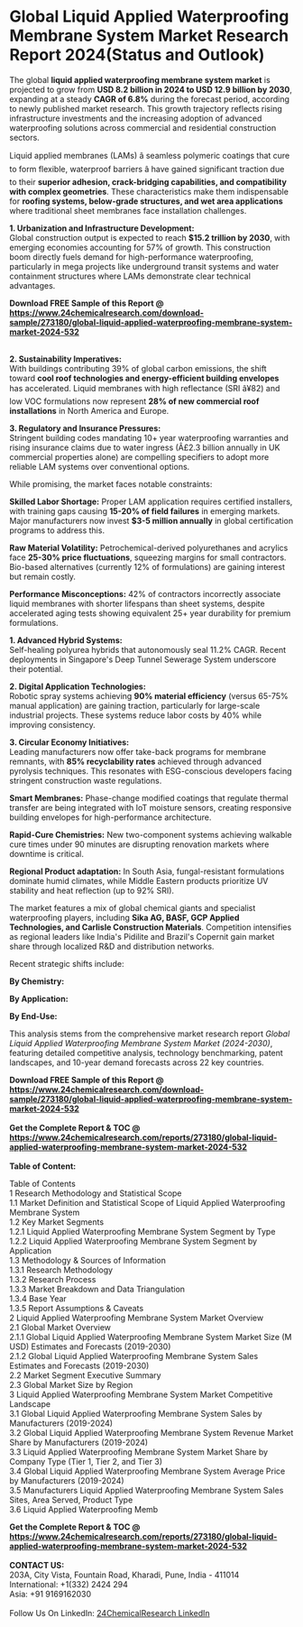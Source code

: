 <h1>Global Liquid Applied Waterproofing Membrane System Market Research Report 2024(Status and Outlook)</h1><p>The global <strong>liquid applied waterproofing membrane system market</strong> is projected to grow from <strong>USD 8.2 billion in 2024 to USD 12.9 billion by 2030</strong>, expanding at a steady <strong>CAGR of 6.8%</strong> during the forecast period, according to newly published market research. This growth trajectory reflects rising infrastructure investments and the increasing adoption of advanced waterproofing solutions across commercial and residential construction sectors.</p><p>Liquid applied membranes (LAMs) â seamless polymeric coatings that cure to form flexible, waterproof barriers â have gained significant traction due to their <strong>superior adhesion, crack-bridging capabilities, and compatibility with complex geometries</strong>. These characteristics make them indispensable for <strong>roofing systems, below-grade structures, and wet area applications</strong> where traditional sheet membranes face installation challenges.</p><p><strong>1. Urbanization and Infrastructure Development:</strong><br>
Global construction output is expected to reach <strong>$15.2 trillion by 2030</strong>, with emerging economies accounting for 57% of growth. This construction boom directly fuels demand for high-performance waterproofing, particularly in mega projects like underground transit systems and water containment structures where LAMs demonstrate clear technical advantages.</p><div><b>Download FREE Sample of this Report @ 
            <a href="https://www.24chemicalresearch.com/download-sample/273180/global-liquid-applied-waterproofing-membrane-system-market-2024-532">
            https://www.24chemicalresearch.com/download-sample/273180/global-liquid-applied-waterproofing-membrane-system-market-2024-532</a></b></div><br><p><strong>2. Sustainability Imperatives:</strong><br>
With buildings contributing 39% of global carbon emissions, the shift toward <strong>cool roof technologies and energy-efficient building envelopes</strong> has accelerated. Liquid membranes with high reflectance (SRI â¥82) and low VOC formulations now represent <strong>28% of new commercial roof installations</strong> in North America and Europe.</p><p><strong>3. Regulatory and Insurance Pressures:</strong><br>
Stringent building codes mandating 10+ year waterproofing warranties and rising insurance claims due to water ingress (Â£2.3 billion annually in UK commercial properties alone) are compelling specifiers to adopt more reliable LAM systems over conventional options.</p><p>While promising, the market faces notable constraints:</p><p><strong>Skilled Labor Shortage:</strong> Proper LAM application requires certified installers, with training gaps causing <strong>15-20% of field failures</strong> in emerging markets. Major manufacturers now invest <strong>$3-5 million annually</strong> in global certification programs to address this.</p><p><strong>Raw Material Volatility:</strong> Petrochemical-derived polyurethanes and acrylics face <strong>25-30% price fluctuations</strong>, squeezing margins for small contractors. Bio-based alternatives (currently 12% of formulations) are gaining interest but remain costly.</p><p><strong>Performance Misconceptions:</strong> 42% of contractors incorrectly associate liquid membranes with shorter lifespans than sheet systems, despite accelerated aging tests showing equivalent 25+ year durability for premium formulations.</p><p><strong>1. Advanced Hybrid Systems:</strong><br>
Self-healing polyurea hybrids that autonomously seal 11.2% CAGR. Recent deployments in Singapore's Deep Tunnel Sewerage System underscore their potential.</p><p><strong>2. Digital Application Technologies:</strong><br>
Robotic spray systems achieving <strong>90% material efficiency</strong> (versus 65-75% manual application) are gaining traction, particularly for large-scale industrial projects. These systems reduce labor costs by 40% while improving consistency.</p><p><strong>3. Circular Economy Initiatives:</strong><br>
Leading manufacturers now offer take-back programs for membrane remnants, with <strong>85% recyclability rates</strong> achieved through advanced pyrolysis techniques. This resonates with ESG-conscious developers facing stringent construction waste regulations.</p><p><strong>Smart Membranes:</strong> Phase-change modified coatings that regulate thermal transfer are being integrated with IoT moisture sensors, creating responsive building envelopes for high-performance architecture.</p><p><strong>Rapid-Cure Chemistries:</strong> New two-component systems achieving walkable cure times under 90 minutes are disrupting renovation markets where downtime is critical.</p><p><strong>Regional Product adaptation:</strong> In South Asia, fungal-resistant formulations dominate humid climates, while Middle Eastern products prioritize UV stability and heat reflection (up to 92% SRI).</p><p>The market features a mix of global chemical giants and specialist waterproofing players, including <strong>Sika AG, BASF, GCP Applied Technologies, and Carlisle Construction Materials</strong>. Competition intensifies as regional leaders like India's Pidilite and Brazil's Copernit gain market share through localized R&amp;D and distribution networks.</p><p>Recent strategic shifts include:</p><p><strong>By Chemistry:</strong></p><p><strong>By Application:</strong></p><p><strong>By End-Use:</strong></p><p>This analysis stems from the comprehensive market research report <em>Global Liquid Applied Waterproofing Membrane System Market (2024-2030)</em>, featuring detailed competitive analysis, technology benchmarking, patent landscapes, and 10-year demand forecasts across 22 key countries.</p><div><b>Download FREE Sample of this Report @ 
            <a href="https://www.24chemicalresearch.com/download-sample/273180/global-liquid-applied-waterproofing-membrane-system-market-2024-532">
            https://www.24chemicalresearch.com/download-sample/273180/global-liquid-applied-waterproofing-membrane-system-market-2024-532</a></b></div><br><div><b>Get the Complete Report & TOC @ 
            <a href="https://www.24chemicalresearch.com/reports/273180/global-liquid-applied-waterproofing-membrane-system-market-2024-532">
            https://www.24chemicalresearch.com/reports/273180/global-liquid-applied-waterproofing-membrane-system-market-2024-532</a></b></div><br>
            <b>Table of Content:</b><p>Table of Contents<br />
1 Research Methodology and Statistical Scope<br />
1.1 Market Definition and Statistical Scope of Liquid Applied Waterproofing Membrane System<br />
1.2 Key Market Segments<br />
1.2.1 Liquid Applied Waterproofing Membrane System Segment by Type<br />
1.2.2 Liquid Applied Waterproofing Membrane System Segment by Application<br />
1.3 Methodology & Sources of Information<br />
1.3.1 Research Methodology<br />
1.3.2 Research Process<br />
1.3.3 Market Breakdown and Data Triangulation<br />
1.3.4 Base Year<br />
1.3.5 Report Assumptions & Caveats<br />
2 Liquid Applied Waterproofing Membrane System Market Overview<br />
2.1 Global Market Overview<br />
2.1.1 Global Liquid Applied Waterproofing Membrane System Market Size (M USD) Estimates and Forecasts (2019-2030)<br />
2.1.2 Global Liquid Applied Waterproofing Membrane System Sales Estimates and Forecasts (2019-2030)<br />
2.2 Market Segment Executive Summary<br />
2.3 Global Market Size by Region<br />
3 Liquid Applied Waterproofing Membrane System Market Competitive Landscape<br />
3.1 Global Liquid Applied Waterproofing Membrane System Sales by Manufacturers (2019-2024)<br />
3.2 Global Liquid Applied Waterproofing Membrane System Revenue Market Share by Manufacturers (2019-2024)<br />
3.3 Liquid Applied Waterproofing Membrane System Market Share by Company Type (Tier 1, Tier 2, and Tier 3)<br />
3.4 Global Liquid Applied Waterproofing Membrane System Average Price by Manufacturers (2019-2024)<br />
3.5 Manufacturers Liquid Applied Waterproofing Membrane System Sales Sites, Area Served, Product Type<br />
3.6 Liquid Applied Waterproofing Memb</p><div><b>Get the Complete Report & TOC @ 
            <a href="https://www.24chemicalresearch.com/reports/273180/global-liquid-applied-waterproofing-membrane-system-market-2024-532">
            https://www.24chemicalresearch.com/reports/273180/global-liquid-applied-waterproofing-membrane-system-market-2024-532</a></b></div><br><b>CONTACT US:</b><br>
            203A, City Vista, Fountain Road, Kharadi, Pune, India - 411014<br>
            International: +1(332) 2424 294<br>
            Asia: +91 9169162030 <br><br>
            Follow Us On LinkedIn: <a href="https://www.linkedin.com/company/24chemicalresearch/">24ChemicalResearch LinkedIn</a>